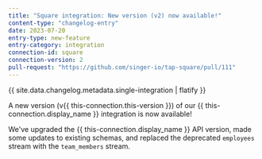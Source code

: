 ```yaml
---
title: "Square integration: New version (v2) now available!"
content-type: "changelog-entry"
date: 2023-07-20
entry-type: new-feature
entry-category: integration
connection-id: square
connection-version: 2
pull-request: "https://github.com/singer-io/tap-square/pull/111"
---
```

{{ site.data.changelog.metadata.single-integration | flatify }}

A new version (v{{ this-connection.this-version }}) of our {{ this-connection.display_name }} integration is now available!

We've upgraded the {{ this-connection.display_name }} API version, made some updates to existing schemas, and replaced the deprecated `employees` stream with the `team_members` stream.